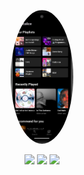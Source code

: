 <p align="center">
  <img src="https://raw.githubusercontent.com/luqelha/musicalice/main/images/musicalice.png" 
       alt="My Photo" 
       width="100" 
       style="border-radius:50%;"/>
</p>

<p align="center">
  <a href="https://www.spotify.com/" style="text-decoration:none;">
    <img src="https://img.shields.io/badge/Spotify-1ED760?style=for-the-badge&logo=spotify&logoColor=white"/>
  </a>
  <a href="https://flutter.dev/" style="text-decoration:none;">
    <img src="https://img.shields.io/badge/Flutter-02569B?style=for-the-badge&logo=flutter&logoColor=white"/>
  </a>
  <a href="https://dart.dev/" style="text-decoration:none;">
    <img src="https://img.shields.io/badge/Dart-0175C2?style=for-the-badge&logo=dart&logoColor=white"/>
  </a>
</p>
